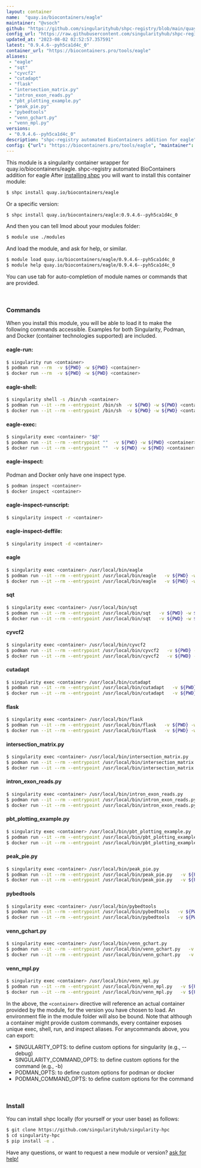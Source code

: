 ```yaml
---
layout: container
name:  "quay.io/biocontainers/eagle"
maintainer: "@vsoch"
github: "https://github.com/singularityhub/shpc-registry/blob/main/quay.io/biocontainers/eagle/container.yaml"
config_url: "https://raw.githubusercontent.com/singularityhub/shpc-registry/main/quay.io/biocontainers/eagle/container.yaml"
updated_at: "2023-08-02 02:52:57.357591"
latest: "0.9.4.6--pyh5ca1d4c_0"
container_url: "https://biocontainers.pro/tools/eagle"
aliases:
 - "eagle"
 - "sqt"
 - "cyvcf2"
 - "cutadapt"
 - "flask"
 - "intersection_matrix.py"
 - "intron_exon_reads.py"
 - "pbt_plotting_example.py"
 - "peak_pie.py"
 - "pybedtools"
 - "venn_gchart.py"
 - "venn_mpl.py"
versions:
 - "0.9.4.6--pyh5ca1d4c_0"
description: "shpc-registry automated BioContainers addition for eagle"
config: {"url": "https://biocontainers.pro/tools/eagle", "maintainer": "@vsoch", "description": "shpc-registry automated BioContainers addition for eagle", "latest": {"0.9.4.6--pyh5ca1d4c_0": "sha256:4fa74d66cc6dc1274361a3e8e85a0e1c6182766e038994b48eab05e0d0a19220"}, "tags": {"0.9.4.6--pyh5ca1d4c_0": "sha256:4fa74d66cc6dc1274361a3e8e85a0e1c6182766e038994b48eab05e0d0a19220"}, "docker": "quay.io/biocontainers/eagle", "aliases": {"eagle": "/usr/local/bin/eagle", "sqt": "/usr/local/bin/sqt", "cyvcf2": "/usr/local/bin/cyvcf2", "cutadapt": "/usr/local/bin/cutadapt", "flask": "/usr/local/bin/flask", "intersection_matrix.py": "/usr/local/bin/intersection_matrix.py", "intron_exon_reads.py": "/usr/local/bin/intron_exon_reads.py", "pbt_plotting_example.py": "/usr/local/bin/pbt_plotting_example.py", "peak_pie.py": "/usr/local/bin/peak_pie.py", "pybedtools": "/usr/local/bin/pybedtools", "venn_gchart.py": "/usr/local/bin/venn_gchart.py", "venn_mpl.py": "/usr/local/bin/venn_mpl.py"}}
---
```


This module is a singularity container wrapper for quay.io/biocontainers/eagle.
shpc-registry automated BioContainers addition for eagle
After [installing shpc](#install) you will want to install this container module:


```bash
$ shpc install quay.io/biocontainers/eagle
```

Or a specific version:

```bash
$ shpc install quay.io/biocontainers/eagle:0.9.4.6--pyh5ca1d4c_0
```

And then you can tell lmod about your modules folder:

```bash
$ module use ./modules
```

And load the module, and ask for help, or similar.

```bash
$ module load quay.io/biocontainers/eagle/0.9.4.6--pyh5ca1d4c_0
$ module help quay.io/biocontainers/eagle/0.9.4.6--pyh5ca1d4c_0
```

You can use tab for auto-completion of module names or commands that are provided.

<br>

### Commands

When you install this module, you will be able to load it to make the following commands accessible.
Examples for both Singularity, Podman, and Docker (container technologies supported) are included.

#### eagle-run:

```bash
$ singularity run <container>
$ podman run --rm  -v ${PWD} -w ${PWD} <container>
$ docker run --rm  -v ${PWD} -w ${PWD} <container>
```

#### eagle-shell:

```bash
$ singularity shell -s /bin/sh <container>
$ podman run --it --rm --entrypoint /bin/sh  -v ${PWD} -w ${PWD} <container>
$ docker run --it --rm --entrypoint /bin/sh  -v ${PWD} -w ${PWD} <container>
```

#### eagle-exec:

```bash
$ singularity exec <container> "$@"
$ podman run --it --rm --entrypoint ""  -v ${PWD} -w ${PWD} <container> "$@"
$ docker run --it --rm --entrypoint ""  -v ${PWD} -w ${PWD} <container> "$@"
```

#### eagle-inspect:

Podman and Docker only have one inspect type.

```bash
$ podman inspect <container>
$ docker inspect <container>
```

#### eagle-inspect-runscript:

```bash
$ singularity inspect -r <container>
```

#### eagle-inspect-deffile:

```bash
$ singularity inspect -d <container>
```


#### eagle

```bash
$ singularity exec <container> /usr/local/bin/eagle
$ podman run --it --rm --entrypoint /usr/local/bin/eagle   -v ${PWD} -w ${PWD} <container> -c " $@"
$ docker run --it --rm --entrypoint /usr/local/bin/eagle   -v ${PWD} -w ${PWD} <container> -c " $@"
```


#### sqt

```bash
$ singularity exec <container> /usr/local/bin/sqt
$ podman run --it --rm --entrypoint /usr/local/bin/sqt   -v ${PWD} -w ${PWD} <container> -c " $@"
$ docker run --it --rm --entrypoint /usr/local/bin/sqt   -v ${PWD} -w ${PWD} <container> -c " $@"
```


#### cyvcf2

```bash
$ singularity exec <container> /usr/local/bin/cyvcf2
$ podman run --it --rm --entrypoint /usr/local/bin/cyvcf2   -v ${PWD} -w ${PWD} <container> -c " $@"
$ docker run --it --rm --entrypoint /usr/local/bin/cyvcf2   -v ${PWD} -w ${PWD} <container> -c " $@"
```


#### cutadapt

```bash
$ singularity exec <container> /usr/local/bin/cutadapt
$ podman run --it --rm --entrypoint /usr/local/bin/cutadapt   -v ${PWD} -w ${PWD} <container> -c " $@"
$ docker run --it --rm --entrypoint /usr/local/bin/cutadapt   -v ${PWD} -w ${PWD} <container> -c " $@"
```


#### flask

```bash
$ singularity exec <container> /usr/local/bin/flask
$ podman run --it --rm --entrypoint /usr/local/bin/flask   -v ${PWD} -w ${PWD} <container> -c " $@"
$ docker run --it --rm --entrypoint /usr/local/bin/flask   -v ${PWD} -w ${PWD} <container> -c " $@"
```


#### intersection_matrix.py

```bash
$ singularity exec <container> /usr/local/bin/intersection_matrix.py
$ podman run --it --rm --entrypoint /usr/local/bin/intersection_matrix.py   -v ${PWD} -w ${PWD} <container> -c " $@"
$ docker run --it --rm --entrypoint /usr/local/bin/intersection_matrix.py   -v ${PWD} -w ${PWD} <container> -c " $@"
```


#### intron_exon_reads.py

```bash
$ singularity exec <container> /usr/local/bin/intron_exon_reads.py
$ podman run --it --rm --entrypoint /usr/local/bin/intron_exon_reads.py   -v ${PWD} -w ${PWD} <container> -c " $@"
$ docker run --it --rm --entrypoint /usr/local/bin/intron_exon_reads.py   -v ${PWD} -w ${PWD} <container> -c " $@"
```


#### pbt_plotting_example.py

```bash
$ singularity exec <container> /usr/local/bin/pbt_plotting_example.py
$ podman run --it --rm --entrypoint /usr/local/bin/pbt_plotting_example.py   -v ${PWD} -w ${PWD} <container> -c " $@"
$ docker run --it --rm --entrypoint /usr/local/bin/pbt_plotting_example.py   -v ${PWD} -w ${PWD} <container> -c " $@"
```


#### peak_pie.py

```bash
$ singularity exec <container> /usr/local/bin/peak_pie.py
$ podman run --it --rm --entrypoint /usr/local/bin/peak_pie.py   -v ${PWD} -w ${PWD} <container> -c " $@"
$ docker run --it --rm --entrypoint /usr/local/bin/peak_pie.py   -v ${PWD} -w ${PWD} <container> -c " $@"
```


#### pybedtools

```bash
$ singularity exec <container> /usr/local/bin/pybedtools
$ podman run --it --rm --entrypoint /usr/local/bin/pybedtools   -v ${PWD} -w ${PWD} <container> -c " $@"
$ docker run --it --rm --entrypoint /usr/local/bin/pybedtools   -v ${PWD} -w ${PWD} <container> -c " $@"
```


#### venn_gchart.py

```bash
$ singularity exec <container> /usr/local/bin/venn_gchart.py
$ podman run --it --rm --entrypoint /usr/local/bin/venn_gchart.py   -v ${PWD} -w ${PWD} <container> -c " $@"
$ docker run --it --rm --entrypoint /usr/local/bin/venn_gchart.py   -v ${PWD} -w ${PWD} <container> -c " $@"
```


#### venn_mpl.py

```bash
$ singularity exec <container> /usr/local/bin/venn_mpl.py
$ podman run --it --rm --entrypoint /usr/local/bin/venn_mpl.py   -v ${PWD} -w ${PWD} <container> -c " $@"
$ docker run --it --rm --entrypoint /usr/local/bin/venn_mpl.py   -v ${PWD} -w ${PWD} <container> -c " $@"
```



In the above, the `<container>` directive will reference an actual container provided
by the module, for the version you have chosen to load. An environment file in the
module folder will also be bound. Note that although a container
might provide custom commands, every container exposes unique exec, shell, run, and
inspect aliases. For anycommands above, you can export:

 - SINGULARITY_OPTS: to define custom options for singularity (e.g., --debug)
 - SINGULARITY_COMMAND_OPTS: to define custom options for the command (e.g., -b)
 - PODMAN_OPTS: to define custom options for podman or docker
 - PODMAN_COMMAND_OPTS: to define custom options for the command

<br>

### Install

You can install shpc locally (for yourself or your user base) as follows:

```bash
$ git clone https://github.com/singularityhub/singularity-hpc
$ cd singularity-hpc
$ pip install -e .
```

Have any questions, or want to request a new module or version? [ask for help!](https://github.com/singularityhub/singularity-hpc/issues)